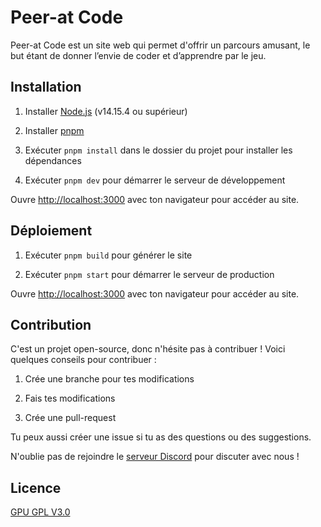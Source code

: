 # Peer-at Code

Peer-at Code est un site web qui permet d'offrir un parcours amusant, le but étant de donner l’envie de coder et d’apprendre par le jeu.

## Installation

1. Installer [Node.js](https://nodejs.org/en/download/) (v14.15.4 ou supérieur)

2. Installer [pnpm](https://pnpm.io/installation)

3. Exécuter `pnpm install` dans le dossier du projet pour installer les dépendances

4. Exécuter `pnpm dev` pour démarrer le serveur de développement

Ouvre [http://localhost:3000](http://localhost:3000) avec ton navigateur pour accéder au site.

## Déploiement

1. Exécuter `pnpm build` pour générer le site

2. Exécuter `pnpm start` pour démarrer le serveur de production

Ouvre [http://localhost:3000](http://localhost:3000) avec ton navigateur pour accéder au site.

## Contribution

C'est un projet open-source, donc n'hésite pas à contribuer ! Voici quelques conseils pour contribuer :

1. Crée une branche pour tes modifications

2. Fais tes modifications

3. Crée une pull-request

Tu peux aussi créer une issue si tu as des questions ou des suggestions.

N'oublie pas de rejoindre le [serveur Discord](https://discord.gg/72vuHcwUkE) pour discuter avec nous !

## Licence

[GPU GPL V3.0](https://github.com/Peer-at-Code/peer-at-code/blob/main/LICENSE)